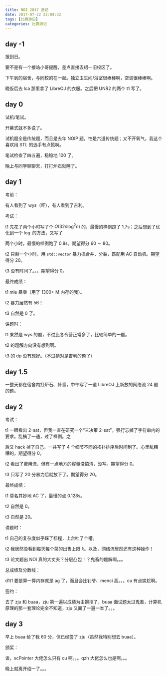 ```yaml
---
title: NOI 2017 游记
date: 2017-07-22 22:04:32
tags: [比赛游记]
categories: 比赛游记
---
```


## day -1

报到日。

要不是有一个接站小哥提醒，差点直接去绍一旧校区了。

下午到的宿舍，与同校的在一起。独立卫生间/浴室很棒棒啊，空调很棒棒啊。

晚饭后去 lca 那里拿了 LibreOJ 的衣服。之后把 UNR2 的两个 t1 写了。

<!-- more -->

## day 0

试机/笔试。

开幕式就不多说了。

试机题全是传统题，而且是去年 NOIP 题，怕是六道传统题；又不开氧气，我这个喜欢用 STL 的选手有点慌啊。

笔试检查了四五遍，稳稳地 $100$ 了。

晚上与同学聊聊天，打打炉石就睡了。

## day 1

考前：

有人看到了 wys（吓），有人看到了吉利。

考试：

t1 先花了两个小时写了个 $O(32n \log^2 n)$ 的，最慢的样例跑了 $1.7$s；之后想到了优化到一个 $\log$ 的方法，又写了

两个小时，最慢的样例跑了 $0.8$s。期望得分 $60 \sim 80$。

t2 只剩一个小时，用 `std::vector` 暴力搞合并、分裂，匹配用 AC 自动机。期望得分 $20$。

t3 没有时间了。。。期望得分 $0$。

最终成绩：

t1 mle 暴零（用了 $1300$+ M 内存的我）。

t2 暴力居然有 $56$！

t3 自然是 $0$ 了。

讲题时：

t1 果然是 wys 的题，不过比冬令营正常多了，比较简单的一题。

t2 的题解方向没有想到啊。

t3 的 dp 没有想好。（不过猜对是吉利的题了）

## day 1.5

一整天都在宿舍内打炉石、补番，中午写了一道 LibreOJ 上新放的网络流 24 题的题。

## day 2

考试：

t1 一眼看出 2-sat，但我一直在研究一个“三决策 2-sat”，强行忘掉了字符串内的要求。乱搞了一通，过了样例。之

后又 hack 掉了自己。一共写了 $4$ 个细节不同的拓扑排序后时间到了。心里乱糟糟的，期望得分 $0$。

t2 看出了费用流，但有一点地方的容量没搞清，没写。期望得分 $0$。

t3 只写了 $20$ 分暴力后就放下了。期望得分 $20$。

最终成绩：

t1 莫名其妙地 AC 了，最慢的点 $0.128$s。

t2 自然是 $0$。

t3 自然是 $20$。

讲题时：

t1 自己的复杂度似乎踩了标程，上台吐了个槽。

t2 我居然没看到每天每个菜的出售上限 $k$。以及，网络流居然还有这种操作！

t3 论文题出 NOI 真的大丈夫？分层凸包！？鬼畜的题解啊。。。

总成绩及分数线：

d1t1 要是算一算内存就是 ag 了，而且会比钊爷、menci 高。。。cu 有点尴尬啊。

签约：

去了 zju 和 buaa，zju 第一遍以成绩为由婉拒了，buaa 面试题太过鬼畜，计算机原理的那一套理论完全不知道，zju 又面了一遍一本了。。。

## day 3

早上 buaa 给了我 $60$ 分，但已经签了 zju（虽然我特别想去 buaa）。

颁奖：

诶，scPointer 大佬怎么只有 cu 啊。。。qzh 大佬怎么也是啊。。。

晚上就离开绍一了。。。